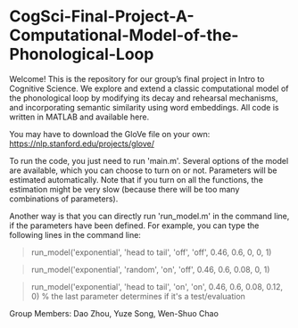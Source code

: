 # CogSci-Final-Project-A-Computational-Model-of-the-Phonological-Loop
Welcome! This is the repository for our group’s final project in Intro to Cognitive Science. We explore and extend a classic computational model of the phonological loop by modifying its decay and rehearsal mechanisms, and incorporating semantic similarity using word embeddings. All code is written in MATLAB and available here. 

You may have to download the GloVe file on your own: https://nlp.stanford.edu/projects/glove/

To run the code, you just need to run 'main.m'. Several options of the model are available, which you can choose to turn on or not. Parameters will be estimated automatically. Note that if you turn on all the functions, the estimation might be very slow (because there will be too many combinations of parameters). 

Another way is that you can directly run 'run_model.m' in the command line, if the parameters have been defined. For example, you can type the following lines in the command line:

>run_model('exponential', 'head to tail', 'off', 'off', 0.46, 0.6, 0, 0, 1)

>run_model('exponential', 'random', 'on', 'off', 0.46, 0.6, 0.08, 0, 1)  

>run_model('exponential', 'head to tail', 'on', 'on', 0.46, 0.6, 0.08, 0.12, 0)  % the last parameter determines if it's a test/evaluation


Group Members: Dao Zhou, Yuze Song, Wen-Shuo Chao
